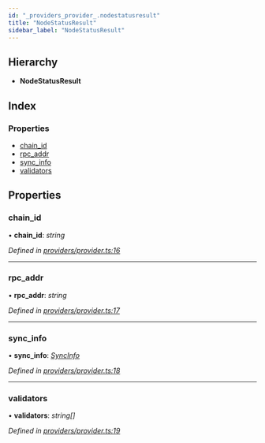 ```yaml
---
id: "_providers_provider_.nodestatusresult"
title: "NodeStatusResult"
sidebar_label: "NodeStatusResult"
---
```


## Hierarchy

* **NodeStatusResult**

## Index

### Properties

* [chain_id](_providers_provider_.nodestatusresult.md#chain_id)
* [rpc_addr](_providers_provider_.nodestatusresult.md#rpc_addr)
* [sync_info](_providers_provider_.nodestatusresult.md#sync_info)
* [validators](_providers_provider_.nodestatusresult.md#validators)

## Properties

###  chain_id

• **chain_id**: *string*

*Defined in [providers/provider.ts:16](https://github.com/nearprotocol/nearlib/blob/f222a4e/src.ts/providers/provider.ts#L16)*

___

###  rpc_addr

• **rpc_addr**: *string*

*Defined in [providers/provider.ts:17](https://github.com/nearprotocol/nearlib/blob/f222a4e/src.ts/providers/provider.ts#L17)*

___

###  sync_info

• **sync_info**: *[SyncInfo](_providers_provider_.syncinfo.md)*

*Defined in [providers/provider.ts:18](https://github.com/nearprotocol/nearlib/blob/f222a4e/src.ts/providers/provider.ts#L18)*

___

###  validators

• **validators**: *string[]*

*Defined in [providers/provider.ts:19](https://github.com/nearprotocol/nearlib/blob/f222a4e/src.ts/providers/provider.ts#L19)*
